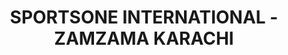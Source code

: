 ---
title: "SPORTSONE INTERNATIONAL - ZAMZAMA KARACHI"
url: /karachi/sportsone-international-zamzama-karachi/
shop: shop
---